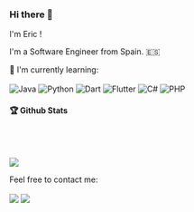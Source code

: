 ### Hi there 👋

I'm Eric !

I'm a Software Engineer from Spain. 🇪🇸

:page_with_curl: I'm currently learning:
<br><br>
![Java](https://img.shields.io/badge/Java-ED8B00?style=for-the-badge&logo=openjdk&logoColor=white)
![Python](https://img.shields.io/badge/python-3670A0?style=for-the-badge&logo=python&logoColor=ffdd54)
![Dart](https://img.shields.io/badge/dart-%230175C2.svg?style=for-the-badge&logo=dart&logoColor=white)
![Flutter](https://img.shields.io/badge/Flutter-%2302569B.svg?style=for-the-badge&logo=Flutter&logoColor=white)
![C#](https://img.shields.io/badge/c%23-%23239120.svg?style=for-the-badge&logo=csharp&logoColor=white)
![PHP](https://img.shields.io/badge/php-%23777BB4.svg?style=for-the-badge&logo=php&logoColor=white)

<!-- 
:star: Here are some projects that I'm working on:
- [Frontier of Hell](https://github.com/moepoi/Frontier-of-Hell)
- [Kitchen Counts](https://github.com/moepoi/Kitchen_Counts)
- [Nekoya](https://github.com/Nekoya-Site)
- [Easy Learn](https://github.com/Easy-Learn/App/releases/tag/v1.0.1)
- [Neonime App](https://install.appcenter.ms/users/moepoi/apps/neonime/distribution_groups/public)
- [Nepgear](https://t.me/NepgearBot)
- [WhoisBot](https://t.me/WhoisBot)
- [Moe API](https://beta.moe.team)
-->


#### :trophy: Github Stats

<img style="margin-top: 50px" src="https://bad-apple-github-readme.vercel.app/api?show_bg=1&username=Laesx">

<!-- ![Eric's GitHub stats](https://github-readme-stats.vercel.app/api?username=Laesx&theme=dark&show_icons=true) -->


Feel free to contact me:
<br><br>
<a href="mailto:laesx03@gmail.com"><img src="https://img.shields.io/badge/Email-laesx03%40gmail.com-orange"></a>
<a href="https://laesx.ovh/" target="_blank"><img src="https://img.shields.io/badge/Personal%20Site-laesx.ovh-red"></a>

<!--
**Laesx/Laesx** is a ✨ _special_ ✨ repository because its `README.md` (this file) appears on your GitHub profile.

Here are some ideas to get you started:

- 🔭 I’m currently working on ...
- 🌱 I’m currently learning ...
- 👯 I’m looking to collaborate on ...
- 🤔 I’m looking for help with ...
- 💬 Ask me about ...
- 📫 How to reach me: ...
- 😄 Pronouns: ...
- ⚡ Fun fact: ...
-->
